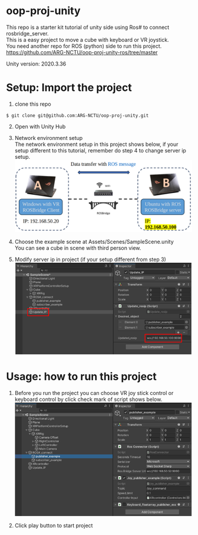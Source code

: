 # oop-proj-unity
This repo is a starter kit tutorial of unity side using Ros# to connect rosbridge_server.  
This is a easy project to move a cube with keyboard or VR joystick.   
You need another repo for ROS (python) side to run this project.  
https://github.com/ARG-NCTU/oop-proj-unity-ros/tree/master  

Unity version: 2020.3.36

# Setup: Import the project
1. clone this repo
```
$ git clone git@github.com:ARG-NCTU/oop-proj-unity.git
```
2. Open with Unity Hub

3. Network environment setup  
The network environment setup in this project shows below, if your setup different to this tutorial, remember do step 4 to change server ip setup.
![Network](/readme_img/network.png)

4. Choose the example scene at Assets/Scenes/SampleScene.unity  
You can see a cube in scene with third person view.

5. Modify server ip in project (if your setup different from step 3)
![modify_ip](/readme_img/set_ip.png)

# Usage: how to run this project 
1. Before you run the project you can choose VR joy stick control or keyboard control by click check mark of script shows below. 
![choose_control](/readme_img/choose_vr_joy_or_keyboard.png)

2. Click play button to start project